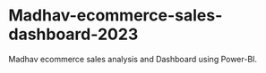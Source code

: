 # Madhav-ecommerce-sales-dashboard-2023
Madhav ecommerce sales analysis and Dashboard using Power-BI.
